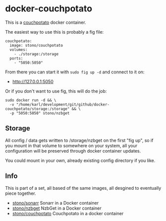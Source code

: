 # docker-couchpotato
This is a [couchpotato](https://couchpota.to) docker container.

The easiest way to use this is probably a fig file:
```
couchpotato:
  image: stono/couchpotato 
  volumes:
    - ./storage:/storage
  ports:
    - "5050:5050"
```
From there you can start it with `sudo fig up -d` and connect to it on:
  - http://127.0.0.1:5050

Or if you don't want to use fig, this will do the job:
```
sudo docker run -d && \
  -v "/home/karl/development/git/github/docker-couchpotato/storage:/storage" && \
  -p "5050:5050" stono/nzbget
```

## Storage
All config / data gets written to /storage/nzbget on the first "fig up", so if you mount in that volume to somewhere on your system, all your configuration will be preserved through docker container updates.

You could mount in your own, already existing config directory if you like.

## Info 
This is part of a set, all based of the same images, all desgined to eventually piece together.
  - [stono/sonarr](https://github.com/Stono/docker-sonarr) Sonarr in a Docker container
  - [stono/nzbget](https://github.com/Stono/docker-nzbget) NzbGet in a Docker container
  - [stono/couchpotato](https://github.com/Stono/docker-couchpotato) Couchpotato in a docker container
